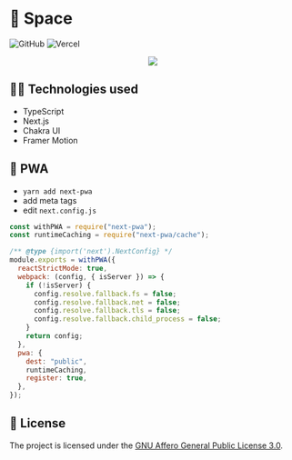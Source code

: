 # 🌌 Space

![GitHub](https://img.shields.io/github/license/I-Atlas/space?style=flat-square)
![Vercel](https://img.shields.io/website?style=flat-square&url=https%3A%2F%2Fbolotov-iliya.space%2F)

<p align="center"><img src="https://i.imgur.com/IZ7fQG2.png"></p>

## 👨‍💻 Technologies used

- TypeScript
- Next.js
- Chakra UI
- Framer Motion

## 🚀 PWA

- `yarn add next-pwa`
- add meta tags
- edit `next.config.js`
```js
const withPWA = require("next-pwa");
const runtimeCaching = require("next-pwa/cache");

/** @type {import('next').NextConfig} */
module.exports = withPWA({
  reactStrictMode: true,
  webpack: (config, { isServer }) => {
    if (!isServer) {
      config.resolve.fallback.fs = false;
      config.resolve.fallback.net = false;
      config.resolve.fallback.tls = false;
      config.resolve.fallback.child_process = false;
    }
    return config;
  },
  pwa: {
    dest: "public",
    runtimeCaching,
    register: true,
  },
});
```

## 📑 License

The project is licensed under the [GNU Affero General Public License 3.0](https://github.com/I-Atlas/evstifeevee/blob/main/LICENSE).
